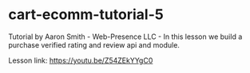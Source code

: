# cart-ecomm-tutorial-5
Tutorial by Aaron Smith - Web-Presence LLC - In this lesson we build a purchase verified rating and review api and module.

Lesson link: https://youtu.be/Z54ZEkYYgC0
